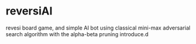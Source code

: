 # reversiAI
revesi board game, and simple AI bot using classical mini-max adversarial search algorithm with the alpha-beta pruning introduce.d
